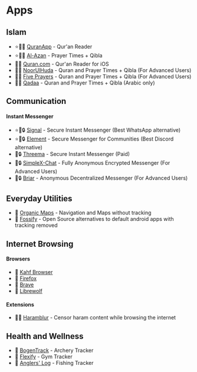 # Apps

## Islam 
 - ⭐🕋🤝 [QuranApp](https://quran.alfaazplus.com/) - Qur'an Reader
 - ⭐🕋🤝 [Al-Azan](https://meypod.github.io/al-azan/) - Prayer Times + Qibla
 - 🕋🤝 [Quran.com](https://apps.apple.com/us/app/quran-by-quran-com-%D9%82%D8%B1%D8%A2%D9%86/id1118663303) - Qur'an Reader for iOS
 - 🕋🤝 [NoorUlHuda](https://github.com/mirfatif/NoorUlHuda) - Quran and Prayer Times + Qibla (For Advanced Users)
 - 🕋🤝 [Five Prayers](https://github.com/Five-Prayers/five-prayers-android/blob/main/README.md) - Quran and Prayer Times + Qibla (For Advanced Users)
 - 🕋🤝 [Qadaa](https://github.com/muslimpack/Qadaa/blob/main/README.md) - Quran and Prayer Times + Qibla (Arabic only)

## Communication
 #### Instant Messenger
 - ⭐🤝🔒 [Signal](https://simplex.chat/) - Secure Instant Messenger (Best WhatsApp alternative)
 - ⭐🤝🔒 [Element](https://element.io/download) - Secure Messenger for Communities (Best Discord alternative)
 - 🤝🔒 [Threema](https://threema.ch/) - Secure Instant Messenger (Paid)
 - 🤝🔒 [SimpleX-Chat](https://simplex.chat/) - Fully Anonymous Encrypted Messenger (For Advanced Users)
 - 🤝🔒 [Briar](https://briarproject.org/) - Anonymous Decentralized Messenger (For Advanced Users)

## Everyday Utilities
 - 🤝 [Organic Maps](https://organicmaps.app/) - Navigation and Maps without tracking
 - 🤝 [Fossify](https://www.fossify.org/) - Open Source alternatives to default android apps with tracking removed

## Internet Browsing
 #### Browsers
 - 🕋 [Kahf Browser](https://www.kahfbrowser.com/)
 - 🤝 [Firefox](https://www.mozilla.org/en-US/firefox/new/)
 - 🤝 [Brave](https://www.mozilla.org/en-US/firefox/new/)
 - 🤝 [Librewolf](https://librewolf.net/)
 #### Extensions
 - 🕋🤝 [Haramblur](https://linktr.ee/haramblur) - Censor haram content while browsing the internet

## Health and Wellness
 - 🤝 [BogenTrack](https://bogentrack.app/) - Archery Tracker
 - 🤝 [Flexify](https://flexify.presley.nz/) - Gym Tracker
 - 🤝 [Anglers' Log](https://anglerslog.ca/) - Fishing Tracker
